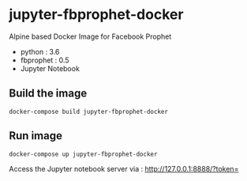 # jupyter-fbprophet-docker

Alpine based Docker Image for Facebook Prophet

* python : 3.6
* fbprophet : 0.5
* Jupyter Notebook

## Build the image

```docker-compose build jupyter-fbprophet-docker```

## Run image

```docker-compose up jupyter-fbprophet-docker```

Access the Jupyter notebook server via : http://127.0.0.1:8888/?token=<token>

